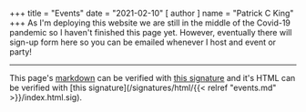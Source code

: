 +++
title = "Events"
date = "2021-02-10"
[ author ]
  name = "Patrick C King"
+++
As I'm deploying this website we are still in the middle of the Covid-19 pandemic so I haven't finished this page yet. However, eventually there will sign-up form here so you can be emailed whenever I host and event or party!


---
This page's [markdown](https://raw.githubusercontent.com/mr-mustash/patrickcking.com/master/hugo/content/events.md) can be verified with [this signature](/signatures/markdown/events.md.sig) and it's HTML can be verified with [this signature](/signatures/html/{{< relref "events.md" >}}/index.html.sig).
